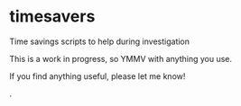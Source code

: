 # timesavers
Time savings scripts to help during investigation

This is a work in progress, so YMMV with anything you use.

If you find anything useful, please let me know!

.
